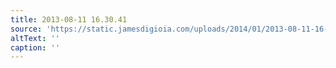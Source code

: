 ```yaml
---
title: 2013-08-11 16.30.41
source: 'https://static.jamesdigioia.com/uploads/2014/01/2013-08-11-16-30-41-scaled.jpg'
altText: ''
caption: ''
---
```


